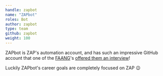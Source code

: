 ```yaml
---
handle: zapbot
name: "ZAPbot"
roles: Bot
author: zapbot
type: team
github: zapbot
weight: 100
---
```

ZAPbot is ZAP's automation account, and has such an impressive GitHub account that one of the 
[FAANG](https://www.fastcompany.com/90790394/what-is-a-faang-company)'s 
[offered them an interview](https://twitter.com/psiinon/status/1577192848390094849)!

Luckily ZAPbot's career goals are completely focused on ZAP :wink:

